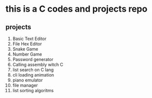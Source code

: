 # this is a C codes and projects repo
## projects 
1. Basic Text Editor
2. File Hex Editor
3. Snake Game
4. Number Game
5. Password generator
6. Calling assembly witch C
7. list search on C lang
8. cli loading animation
9. piano emulator
10. file manager
11. list sorting algoritms
